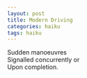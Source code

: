 ```yaml
---
layout: post
title: Modern Driving
categories: haiku
tags: haiku
---
```

Sudden manoeuvres   
Signalled concurrently or     
Upon completion.
